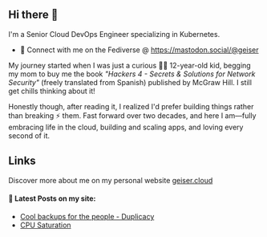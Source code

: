 ## Hi there 👋

I'm a Senior Cloud DevOps Engineer specializing in Kubernetes.

- 🛜 Connect with me on the Fediverse @ https://mastodon.social/@geiser

My journey started when I was just a curious 👦🏻 12-year-old kid, begging my mom to buy me the book _"Hackers 4 - Secrets & Solutions for Network Security"_ (freely translated from Spanish) published by McGraw Hill. I still get chills thinking about it! 

Honestly though, after reading it, I realized I'd prefer building things rather than breaking ⚡ them. Fast forward over two decades, and here I am—fully embracing life in the cloud, building and scaling apps, and loving every second of it.

## Links

Discover more about me on my personal website <a href="https://geiser.cloud" rel="me">geiser.cloud</a>


#### 📩 Latest Posts on my site:

<!-- BLOG-POST-LIST:START -->
- [Cool backups for the people - Duplicacy](https://geiser.cloud/cool-backups-for-the-people-duplicacy/)
- [CPU Saturation](https://geiser.cloud/cpu-saturation/)
<!-- BLOG-POST-LIST:END -->

<!--
**GeiserX/GeiserX** is a ✨ _special_ ✨ repository because its `README.md` (this file) appears on your GitHub profile.

Here are some ideas to get you started:

- 🔭 I’m currently working on ...
- 🌱 I’m currently learning ...
- 👯 I’m looking to collaborate on ...
- 🤔 I’m looking for help with ...
- 💬 Ask me about ...
- 📫 How to reach me: ...
- 😄 Pronouns: ...
- ⚡ Fun fact: ...
-->
